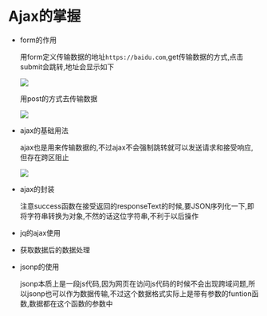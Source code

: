 # Ajax的掌握

- form的作用

  用form定义传输数据的地址`https://baidu.com`,get传输数据的方式,点击submit会跳转,地址会显示如下

  ![](https://github.com/viewdegree/course-of-javacript/blob/feature/class1-ajax/class1ajax/img/result/1.jpg)

  用post的方式去传输数据

  ![](https://github.com/viewdegree/course-of-javacript/blob/feature/class1-ajax/class1ajax/img/result/2.jpg)

- ajax的基础用法

  ajax也是用来传输数据的,不过ajax不会强制跳转就可以发送请求和接受响应,但存在跨区阻止

  ![](https://github.com/viewdegree/course-of-javacript/blob/feature/class1-ajax/class1ajax/img/result/3.jpg)

- ajax的封装

  注意success函数在接受返回的responseText的时候,要JSON序列化一下,即将字符串转换为对象,不然的话这位字符串,不利于以后操作

- jq的ajax使用

- 获取数据后的数据处理

- jsonp的使用

  jsonp本质上是一段js代码,因为网页在访问js代码的时候不会出现跨域问题,所以jsonp也可以作为数据传输,不过这个数据格式实际上是带有参数的funtion函数,数据都在这个函数的参数中

  

